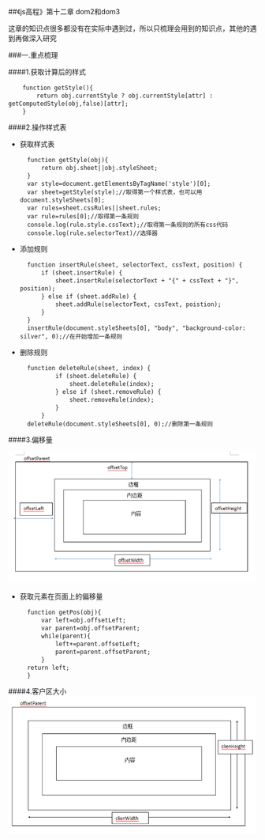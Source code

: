 ##《js高程》第十二章 dom2和dom3

这章的知识点很多都没有在实际中遇到过，所以只梳理会用到的知识点，其他的遇到再做深入研究

###一.重点梳理

####1.获取计算后的样式

		function getStyle(){
			return obj.currentStyle ? obj.currentStyle[attr] : getComputedStyle(obj,false)[attr];
		}

####2.操作样式表

* 获取样式表

		function getStyle(obj){
			return obj.sheet||obj.styleSheet;
		}
		var style=document.getElementsByTagName('style')[0];
		var sheet=getStyle(style);//取得第一个样式表，也可以用document.styleSheets[0];
		var rules=sheet.cssRules||sheet.rules;
		var rule=rules[0];//取得第一条规则
		console.log(rule.style.cssText);//取得第一条规则的所有css代码
		console.log(rule.selectorText)//选择器

* 添加规则

		function insertRule(sheet, selectorText, cssText, position) {
		    if (sheet.insertRule) {
		        sheet.insertRule(selectorText + "{" + cssText + "}", position);
		    } else if (sheet.addRule) {
		        sheet.addRule(selectorText, cssText, poistion);
		    }
		}
		insertRule(document.styleSheets[0], "body", "background-color: silver", 0);//在开始增加一条规则

* 删除规则

		function deleteRule(sheet, index) {
			    if (sheet.deleteRule) {
			        sheet.deleteRule(index);
			    } else if (sheet.removeRule) {
			        sheet.removeRule(index);
			    }
			}
		deleteRule(document.styleSheets[0], 0);//删除第一条规则

####3.偏移量

 ![](https://raw.githubusercontent.com/miemiewang/gitskills/master/images/p1.png)

* 获取元素在页面上的偏移量

		function getPos(obj){
			var left=obj.offsetLeft;
			var parent=obj.offsetParent;
			while(parent){
				left+=parent.offsetLeft;
				parent=parent.offsetParent;
			}
		return left;
		}

####4.客户区大小
![](https://raw.githubusercontent.com/miemiewang/gitskills/master/images/p2.png)